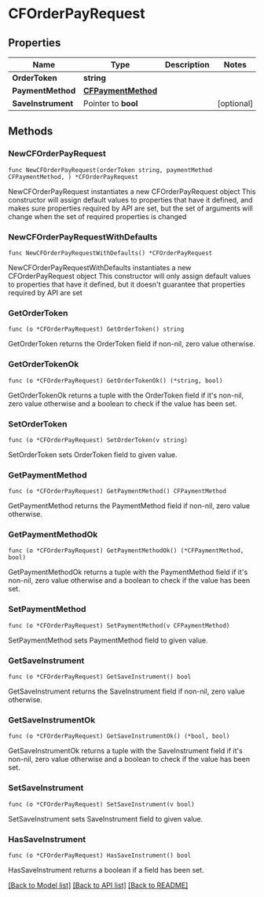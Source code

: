 # CFOrderPayRequest

## Properties

Name | Type | Description | Notes
------------ | ------------- | ------------- | -------------
**OrderToken** | **string** |  | 
**PaymentMethod** | [**CFPaymentMethod**](CFPaymentMethod.md) |  | 
**SaveInstrument** | Pointer to **bool** |  | [optional] 

## Methods

### NewCFOrderPayRequest

`func NewCFOrderPayRequest(orderToken string, paymentMethod CFPaymentMethod, ) *CFOrderPayRequest`

NewCFOrderPayRequest instantiates a new CFOrderPayRequest object
This constructor will assign default values to properties that have it defined,
and makes sure properties required by API are set, but the set of arguments
will change when the set of required properties is changed

### NewCFOrderPayRequestWithDefaults

`func NewCFOrderPayRequestWithDefaults() *CFOrderPayRequest`

NewCFOrderPayRequestWithDefaults instantiates a new CFOrderPayRequest object
This constructor will only assign default values to properties that have it defined,
but it doesn't guarantee that properties required by API are set

### GetOrderToken

`func (o *CFOrderPayRequest) GetOrderToken() string`

GetOrderToken returns the OrderToken field if non-nil, zero value otherwise.

### GetOrderTokenOk

`func (o *CFOrderPayRequest) GetOrderTokenOk() (*string, bool)`

GetOrderTokenOk returns a tuple with the OrderToken field if it's non-nil, zero value otherwise
and a boolean to check if the value has been set.

### SetOrderToken

`func (o *CFOrderPayRequest) SetOrderToken(v string)`

SetOrderToken sets OrderToken field to given value.


### GetPaymentMethod

`func (o *CFOrderPayRequest) GetPaymentMethod() CFPaymentMethod`

GetPaymentMethod returns the PaymentMethod field if non-nil, zero value otherwise.

### GetPaymentMethodOk

`func (o *CFOrderPayRequest) GetPaymentMethodOk() (*CFPaymentMethod, bool)`

GetPaymentMethodOk returns a tuple with the PaymentMethod field if it's non-nil, zero value otherwise
and a boolean to check if the value has been set.

### SetPaymentMethod

`func (o *CFOrderPayRequest) SetPaymentMethod(v CFPaymentMethod)`

SetPaymentMethod sets PaymentMethod field to given value.


### GetSaveInstrument

`func (o *CFOrderPayRequest) GetSaveInstrument() bool`

GetSaveInstrument returns the SaveInstrument field if non-nil, zero value otherwise.

### GetSaveInstrumentOk

`func (o *CFOrderPayRequest) GetSaveInstrumentOk() (*bool, bool)`

GetSaveInstrumentOk returns a tuple with the SaveInstrument field if it's non-nil, zero value otherwise
and a boolean to check if the value has been set.

### SetSaveInstrument

`func (o *CFOrderPayRequest) SetSaveInstrument(v bool)`

SetSaveInstrument sets SaveInstrument field to given value.

### HasSaveInstrument

`func (o *CFOrderPayRequest) HasSaveInstrument() bool`

HasSaveInstrument returns a boolean if a field has been set.


[[Back to Model list]](../README.md#documentation-for-models) [[Back to API list]](../README.md#documentation-for-api-endpoints) [[Back to README]](../README.md)



